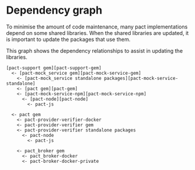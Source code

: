 # Dependency graph

To minimise the amount of code maintenance, many pact implementations depend on some shared libraries. When the shared libraries are updated, it is important to update the packages that use them.

This graph shows the dependency relationships to assist in updating the libraries.

```
[pact-support gem][pact-support-gem]
  <- [pact-mock_service gem][pact-mock-service-gem]
    <- [pact-mock_service standalone packages][pact-mock-service-standalone]
    <- [pact gem][pact-gem]
    <- [pact-mock-service-npm][pact-mock-service-npm]
      <- [pact-node][pact-node]
        <- pact-js

  <- pact gem
    <- pact-provider-verifier-docker
    <- pact-provider-verifier gem
    <- pact-provider-verifier standalone packages
      <- pact-node
        <- pact-js

    <- pact_broker gem
      <- pact_broker-docker
      <- pact-broker-docker-private
```

[pact-support-gem]: https://github.com/pact-foundation/pact-support/blob/master/RELEASING.md
[pact-mock-service-gem]: https://github.com/pact-foundation/pact-mock_service/blob/master/RELEASING.md
[pact-mock-service-standalone]: https://github.com/pact-foundation/pact-mock_service/blob/master/packaging/README.md
[pact-gem]: https://github.com/realestate-com-au/pact/blob/master/RELEASING.md
[pact-mock-service-npm]: https://github.com/pact-foundation/pact-mock-service-npm/blob/master/RELEASING.md
[pact-node]: https://github.com/pact-foundation/pact-node
